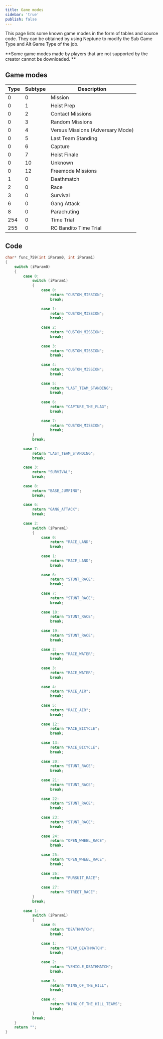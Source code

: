 ```yaml
---
title: Game modes
sidebar: 'true'
publish: false
---
```


This page lists some known game modes in the form of tables and source code. They can be obtained by using Neptune to modify the Sub Game Type and Alt Game Type of the job.

**Some game modes made by players that are not supported by the creator cannot be downloaded. **

## Game modes

| Type | Subtype | Description                                               |
|------|-------|--------------------------------------------------|
| 0    | 0     | Mission                                   |
| 0    | 1     | Heist Prep                            |
| 0    | 2     | Contact Missions                         |
| 0    | 3     | Random Missions                 |
| 0    | 4     | Versus Missions (Adversary Mode) |
| 0    | 5     | Last Team Standing                            |
| 0    | 6     | Capture                            |
| 0    | 7     | Heist Finale                                          |
| 0    | 10    | Unknown                              |
| 0    | 12    | Freemode Missions                    |
| 1    | 0     | Deathmatch                            |
| 2    | 0     | Race                                       |
| 3    | 0     | Survival                        |
| 6    | 0     | Gang Attack                              |
| 8    | 0     | Parachuting                                            |
| 254  | 0     | Time Trial                                           |
| 255  | 0     | RC Bandito Time Trial                                      |

## Code

```c
char* func_759(int iParam0, int iParam1)
{
	switch (iParam0)
	{
		case 0:
			switch (iParam1)
			{
				case 0:
					return "CUSTOM_MISSION";
					break;
				
				case 1:
					return "CUSTOM_MISSION";
					break;
				
				case 2:
					return "CUSTOM_MISSION";
					break;
				
				case 3:
					return "CUSTOM_MISSION";
					break;
				
				case 4:
					return "CUSTOM_MISSION";
					break;
				
				case 5:
					return "LAST_TEAM_STANDING";
					break;
				
				case 6:
					return "CAPTURE_THE_FLAG";
					break;
				
				case 7:
					return "CUSTOM_MISSION";
					break;
			}
			break;
		
		case 7:
			return "LAST_TEAM_STANDING";
			break;
		
		case 3:
			return "SURVIVAL";
			break;
		
		case 8:
			return "BASE_JUMPING";
			break;
		
		case 6:
			return "GANG_ATTACK";
			break;
		
		case 2:
			switch (iParam1)
			{
				case 0:
					return "RACE_LAND";
					break;
				
				case 1:
					return "RACE_LAND";
					break;
				
				case 6:
					return "STUNT_RACE";
					break;
				
				case 7:
					return "STUNT_RACE";
					break;
				
				case 18:
					return "STUNT_RACE";
					break;
				
				case 19:
					return "STUNT_RACE";
					break;
				
				case 2:
					return "RACE_WATER";
					break;
				
				case 3:
					return "RACE_WATER";
					break;
				
				case 4:
					return "RACE_AIR";
					break;
				
				case 5:
					return "RACE_AIR";
					break;
				
				case 12:
					return "RACE_BICYCLE";
					break;
				
				case 13:
					return "RACE_BICYCLE";
					break;
				
				case 20:
					return "STUNT_RACE";
					break;
				
				case 21:
					return "STUNT_RACE";
					break;
				
				case 22:
					return "STUNT_RACE";
					break;
				
				case 23:
					return "STUNT_RACE";
					break;
				
				case 24:
					return "OPEN_WHEEL_RACE";
					break;
				
				case 25:
					return "OPEN_WHEEL_RACE";
					break;
				
				case 26:
					return "PURSUIT_RACE";
				
				case 27:
					return "STREET_RACE";
			}
			break;
		
		case 1:
			switch (iParam1)
			{
				case 0:
					return "DEATHMATCH";
					break;
				
				case 1:
					return "TEAM_DEATHMATCH";
					break;
				
				case 2:
					return "VEHICLE_DEATHMATCH";
					break;
				
				case 3:
					return "KING_OF_THE_HILL";
					break;
				
				case 4:
					return "KING_OF_THE_HILL_TEAMS";
					break;
			}
			break;
	}
	return "";
}

```